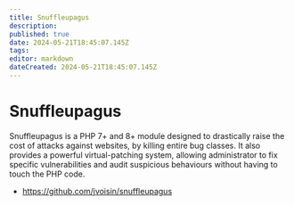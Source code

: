 ```yaml
---
title: Snuffleupagus
description: 
published: true
date: 2024-05-21T18:45:07.145Z
tags: 
editor: markdown
dateCreated: 2024-05-21T18:45:07.145Z
---
```


# Snuffleupagus

Snuffleupagus is a PHP 7+ and 8+ module designed to drastically raise the cost of attacks against websites, by killing entire bug classes. It also provides a powerful virtual-patching system, allowing administrator to fix specific vulnerabilities and audit suspicious behaviours without having to touch the PHP code.

- <https://github.com/jvoisin/snuffleupagus>
